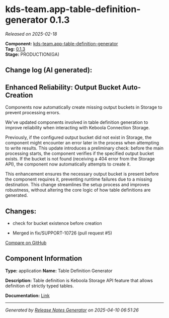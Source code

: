 #  kds-team.app-table-definition-generator 0.1.3

_Released on 2025-02-18_

**Component:** [kds-team.app-table-definition-generator](https://github.com/keboola/component-table-definition-generator)  
**Tag:** [0.1.3](https://github.com/keboola/component-table-definition-generator/releases/tag/0.1.3)  
**Stage:** PRODUCTION(GA)


## Change log (AI generated):
## Enhanced Reliability: Output Bucket Auto-Creation
Components now automatically create missing output buckets in Storage to prevent processing errors.

We've updated components involved in table definition generation to improve reliability when interacting with Keboola Connection Storage.

Previously, if the configured output bucket did not exist in Storage, the component might encounter an error later in the process when attempting to write results. This update introduces a preliminary check: before the main processing starts, the component verifies if the specified output bucket exists. If the bucket is not found (receiving a 404 error from the Storage API), the component now automatically attempts to create it.

This enhancement ensures the necessary output bucket is present before the component requires it, preventing runtime failures due to a missing destination. This change streamlines the setup process and improves robustness, without altering the core logic of how table definitions are generated.



## Changes:



- check for bucket existence before creation 




- Merged in fix/SUPPORT-10726 (pull request #5) 



[Compare on GitHub](https://github.com/keboola/component-table-definition-generator/compare/0.1.2...0.1.3)



## Component Information
**Type:** application
**Name:** Table Definition Generator

**Description:** Table definition is Keboola Storage API feature that allows definition of strictly typed tables.


**Documentation:** [Link](https://github.com/keboola/component-table-definition-generator/blob/main/README.md)



---
_Generated by [Release Notes Generator](https://github.com/keboola/release-notes-generator)
on 2025-04-10 06:51:26_